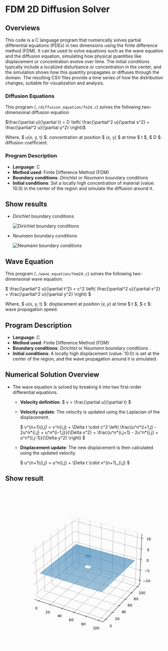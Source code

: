 # FDM 2D Diffusion Solver

## Overviews

This code is a C language program that numerically solves partial differential equations (PDEs) in two dimensions using the finite difference method (FDM). It can be used to solve equations such as the wave equation and the diffusion equation, simulating how physical quantities like displacement or concentration evolve over time. The initial conditions typically include a localized disturbance or concentration in the center, and the simulation shows how this quantity propagates or diffuses through the domain. The resulting CSV files provide a time series of how the distribution changes, suitable for visualization and analysis.

### Diffusion Equations

This program (`./diffusion_equation/fe2d.c`) solves the following two-dimensional diffusion equation

$\frac{\partial u}{\partial t} = D \left( \frac{\partial^2 u}{\partial x^2} + \frac{\partial^2 u}{\partial y^2} \right)$

Where, $ u(x, y, t) $: concentration at position $ (x, y) $ at time $ t $, $ D $: diffusion coefficient.

### Program Description

- **Language**: C
- **Method used**: Finite Difference Method (FDM)
- **Boundary conditions**: _Dirichlet_ or _Neumann_ boundary conditions
- **Initial conditions**: Set a locally high concentration of material (value: 10.0) in the center of the region and simulate the diffusion around it.

## Show results

- _Dirichlet_ boundary conditions

  ![Dirichlet boundary conditions](./diffusion_equation//dirichlet_boundary.gif)

- _Neumann_ boundary conditions

  ![Neumann boundary conditions](./diffusion_equation//neumann_boundary.gif)

## Wave Equation

This program (`./wave_equation/fem2d.c`) solves the following two-dimensional wave equation:

$
\frac{\partial^2 u}{\partial t^2} = c^2 \left( \frac{\partial^2 u}{\partial x^2} + \frac{\partial^2 u}{\partial y^2} \right)
$

Where, $ u(x, y, t) $: displacement at position $(x, y)$ at time $ t $, $ c $: wave propagation speed.

## Program Description

- **Language**: C
- **Method used**: Finite Difference Method (FDM)
- **Boundary conditions**: _Dirichlet_ or _Neumann_ boundary conditions .
- **Initial conditions**: A locally high displacement (value: 10.0) is set at the center of the region, and the wave propagation around it is simulated.

## Numerical Solution Overview

- The wave equation is solved by breaking it into two first-order differential equations.

  - **Velocity definition**: $ v = \frac{\partial u}{\partial t} $
  - **Velocity update**: The velocity is updated using the Laplacian of the displacement.

    $
    v^{n+1}_{i,j} = v^n_{i,j} + \Delta t \cdot c^2 \left( \frac{u^n*{i+1,j} - 2u^n*{i,j} + u^n*{i-1,j}}{\Delta x^2} + \frac{u^n*{i,j+1} - 2u^n*{i,j} + u^n*{i,j-1}}{\Delta y^2} \right)
    $

  - **Displacement update**: The new displacement is then calculated using the updated velocity.

    $
    u^{n+1}_{i,j} = u^n_{i,j} + \Delta t \cdot v^{n+1}\_{i,j}
    $

## Show result

![wave equation result](./wave_equation/wave.gif)
